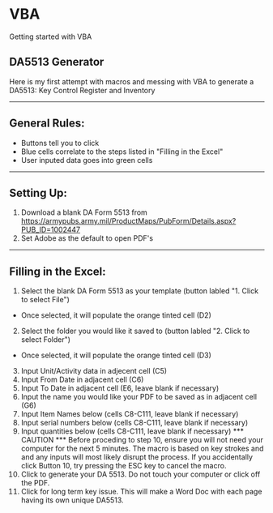 # VBA
Getting started with VBA

## DA5513 Generator
Here is my first attempt with macros and messing with VBA to generate a DA5513: Key Control Register and Inventory

---

## General Rules:
- Buttons tell you to click
- Blue cells correlate to the steps listed in "Filling in the Excel"
- User inputed data goes into green cells

---

## Setting Up:
1. Download a blank DA Form 5513 from https://armypubs.army.mil/ProductMaps/PubForm/Details.aspx?PUB_ID=1002447
2. Set Adobe as the default to open PDF's

---

## Filling in the Excel:
1. Select the blank DA Form 5513 as your template (button labled "1. Click to select File")
  * Once selected, it will populate the orange tinted cell (D2)
2. Select the folder you would like it saved to (button labled "2. Click to select Folder")
  * Once selected, it will populate the orange tinted cell (D3)
3. Input Unit/Activity data in adjecent cell (C5)
4. Input From Date in adjacent cell (C6)
5. Input To Date in adjacent cell (E6, leave blank if necessary)
6. Input the name you would like your PDF to be saved as in adjacent cell (G6)
7. Input Item Names below (cells C8-C111, leave blank if necessary)
8. Input serial numbers below (cells C8-C111, leave blank if necessary)
9. Input quantities below (cells C8-C111, leave blank if necessary)
*** CAUTION *** Before proceding to step 10, ensure you will not need your computer for the next 5 minutes. The macro is based on key strokes and
  and any inputs will most likely disrupt the process. If you accidentally click Button 10, try pressing the ESC key to cancel the macro. 
10. Click to generate your DA 5513. Do not touch your computer or click off the PDF.
11. Click for long term key issue. This will make a Word Doc with each page having its own unique DA5513. 
